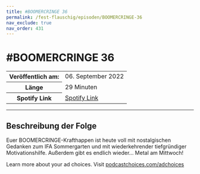 ```yaml
---
title: #BOOMERCRINGE 36
permalink: /fest-flauschig/episoden/BOOMERCRINGE-36
nav_exclude: true
nav_order: 431
---
```


# #BOOMERCRINGE 36
<table class="resp-table dcf-table dcf-table-responsive dcf-table-bordered dcf-table-striped dcf-w-100%">
                    <tbody>
                        <tr>
                            <th scope="row">Veröffentlich am:</th>
                            <td data-label="Veröffentlich am:">06. September 2022</td>
                        </tr>
                        <tr>
                            <th scope="row">Länge </th>
                            <td data-label="Länge ">29 Minuten</td>
                        </tr><tr>
                                <th scope="row">Spotify Link</th>
                                <td data-label="Spotify Link"><a href="https://open.spotify.com/episode/0kEhVnixo4jRvjeKF1mHYv">Spotify Link</a></td>
                            </tr></tbody>
                </table>

***

## Beschreibung der Folge

<div>
<p>Euer BOOMERCRINGE-Krafthappen ist heute voll mit nostalgischen Gedanken zum IFA Sommergarten und mit wiederkehrender tiefgründiger Motivationshilfe. Außerdem gibt es endlich wieder... Metal am Mittwoch! </p><p> </p><p>Learn more about your ad choices. Visit <a href="https://podcastchoices.com/adchoices" rel="nofollow">podcastchoices.com/adchoices</a></p>  
</div>

